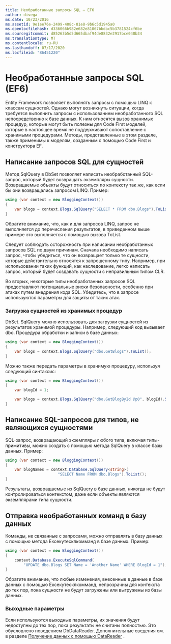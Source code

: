 ```yaml
---
title: Необработанные запросы SQL — EF6
author: divega
ms.date: 10/23/2016
ms.assetid: 9e1ee76e-2499-408c-81e8-9b6c5d1945a0
ms.openlocfilehash: d336066b982e682e81067bbdac5b3781524cf6be
ms.sourcegitcommit: d85263b5d5d665dbaf94de8832e2917bce048b34
ms.translationtype: MT
ms.contentlocale: ru-RU
ms.lasthandoff: 07/17/2020
ms.locfileid: "86451220"
---
```

# <a name="raw-sql-queries-ef6"></a>Необработанные запросы SQL (EF6)

Entity Framework позволяет выполнять запросы с помощью LINQ к классам сущностей. Однако могут возникнуть ситуации, когда требуется выполнить запросы с использованием необработанного SQL непосредственно к базе данных. К ним относятся вызов хранимых процедур, которые могут быть полезны для Code First моделей, которые в настоящее время не поддерживают сопоставление с хранимыми процедурами. Методы, представленные в этом разделе, также применимы к моделям, созданным с помощью Code First и конструктора EF.  

## <a name="writing-sql-queries-for-entities"></a>Написание запросов SQL для сущностей  

Метод SqlQuery в DbSet позволяет написать необработанный SQL-запрос, который будет возвращать экземпляры сущности. Возвращаемые объекты будут относиться по контексту так же, как если бы они возвращались запросом LINQ. Пример:  

``` csharp  
using (var context = new BloggingContext())
{
    var blogs = context.Blogs.SqlQuery("SELECT * FROM dbo.Blogs").ToList();
}
```  

Обратите внимание, что, как и для запросов LINQ, запрос не выполняется до перечисления результатов, в приведенном выше примере это выполняется с помощью вызова ToList.  

Следует соблюдать осторожность при написании необработанных запросов SQL по двум причинам. Сначала необходимо написать запрос, чтобы убедиться, что он возвращает только те сущности, которые действительно относятся к запрошенному типу. Например, при использовании таких функций, как наследование, легко написать запрос, который будет создавать сущности с неправильным типом CLR.  

Во вторых, некоторые типы необработанных запросов SQL предоставляют потенциальные риски безопасности, особенно при атаках путем внедрения кода SQL. Убедитесь, что в запросе используются параметры для защиты от таких атак.  

### <a name="loading-entities-from-stored-procedures"></a>Загрузка сущностей из хранимых процедур  

DbSet. SqlQuery можно использовать для загрузки сущностей из результатов хранимой процедуры. Например, следующий код вызывает dbo. Процедура обработки и записи в базе данных:  

``` csharp
using (var context = new BloggingContext())
{
    var blogs = context.Blogs.SqlQuery("dbo.GetBlogs").ToList();
}
```  

Можно также передать параметры в хранимую процедуру, используя следующий синтаксис:  

``` csharp
using (var context = new BloggingContext())
{
    var blogId = 1;

    var blogs = context.Blogs.SqlQuery("dbo.GetBlogById @p0", blogId).Single();
}
```  

## <a name="writing-sql-queries-for-non-entity-types"></a>Написание SQL-запросов для типов, не являющихся сущностями  

SQL-запрос, возвращающий экземпляры любого типа, включая типы-примитивы, можно создать с помощью метода SqlQuery в классе базы данных. Пример:  

``` csharp
using (var context = new BloggingContext())
{
    var blogNames = context.Database.SqlQuery<string>(
                       "SELECT Name FROM dbo.Blogs").ToList();
}
```  

Результаты, возвращаемые из SqlQuery в базе данных, никогда не будут контролироваться контекстом, даже если объекты являются экземплярами типа сущности.  

## <a name="sending-raw-commands-to-the-database"></a>Отправка необработанных команд в базу данных  

Команды, не связанные с запросами, можно отправлять в базу данных с помощью метода Ексекутесклкомманд в базе данных. Пример:  

``` csharp
using (var context = new BloggingContext())
{
    context.Database.ExecuteSqlCommand(
        "UPDATE dbo.Blogs SET Name = 'Another Name' WHERE BlogId = 1");
}
```  

Обратите внимание, что любые изменения, внесенные в данные в базе данных с помощью Ексекутесклкомманд, непрозрачны для контекста до тех пор, пока сущности не будут загружены или выгружены из базы данных.  

### <a name="output-parameters"></a>Выходные параметры  

Если используются выходные параметры, их значения будут недоступны до тех пор, пока результаты не считаны полностью. Это обусловлено поведением DbDataReader. Дополнительные сведения см. в разделе [Получение данных с помощью DataReader](https://go.microsoft.com/fwlink/?LinkID=398589) .  
